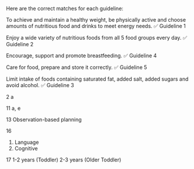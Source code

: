 
Here are the correct matches for each guideline:

To achieve and maintain a healthy weight, be physically active and choose amounts of nutritious food and drinks to meet energy needs. ✅ Guideline 1

Enjoy a wide variety of nutritious foods from all 5 food groups every day. ✅ Guideline 2

Encourage, support and promote breastfeeding. ✅ Guideline 4

Care for food, prepare and store it correctly. ✅ Guideline 5

Limit intake of foods containing saturated fat, added salt, added sugars and avoid alcohol. ✅ Guideline 3





2
a

11
a, e

13
Observation-based planning

16
1. Language
4. Cognitive

17
1-2 years (Toddler)
2-3 years (Older Toddler)



